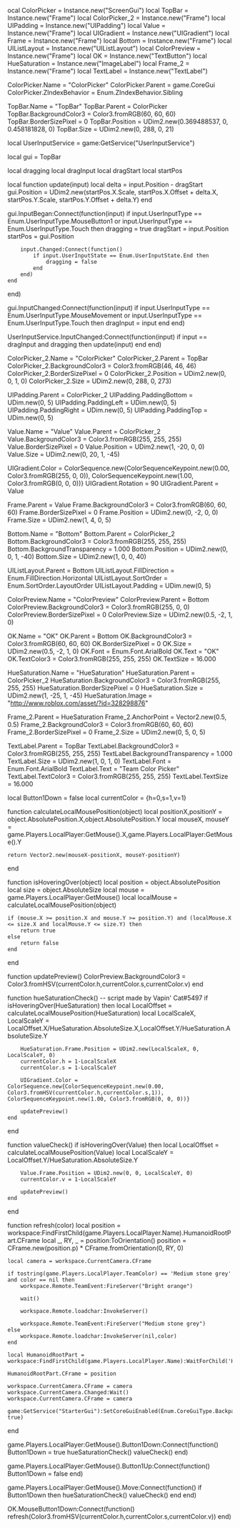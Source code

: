 ocal ColorPicker = Instance.new("ScreenGui")
local TopBar = Instance.new("Frame")
local ColorPicker_2 = Instance.new("Frame")
local UIPadding = Instance.new("UIPadding")
local Value = Instance.new("Frame")
local UIGradient = Instance.new("UIGradient")
local Frame = Instance.new("Frame")
local Bottom = Instance.new("Frame")
local UIListLayout = Instance.new("UIListLayout")
local ColorPreview = Instance.new("Frame")
local OK = Instance.new("TextButton")
local HueSaturation = Instance.new("ImageLabel")
local Frame_2 = Instance.new("Frame")
local TextLabel = Instance.new("TextLabel")

ColorPicker.Name = "ColorPicker"
ColorPicker.Parent = game.CoreGui
ColorPicker.ZIndexBehavior = Enum.ZIndexBehavior.Sibling

TopBar.Name = "TopBar"
TopBar.Parent = ColorPicker
TopBar.BackgroundColor3 = Color3.fromRGB(60, 60, 60)
TopBar.BorderSizePixel = 0
TopBar.Position = UDim2.new(0.369488537, 0, 0.458181828, 0)
TopBar.Size = UDim2.new(0, 288, 0, 21)

local UserInputService = game:GetService("UserInputService")

local gui = TopBar

local dragging
local dragInput
local dragStart
local startPos

local function update(input)
	local delta = input.Position - dragStart
	gui.Position = UDim2.new(startPos.X.Scale, startPos.X.Offset + delta.X, startPos.Y.Scale, startPos.Y.Offset + delta.Y)
end

gui.InputBegan:Connect(function(input)
	if input.UserInputType == Enum.UserInputType.MouseButton1 or input.UserInputType == Enum.UserInputType.Touch then
		dragging = true
		dragStart = input.Position
		startPos = gui.Position

		input.Changed:Connect(function()
			if input.UserInputState == Enum.UserInputState.End then
				dragging = false
			end
		end)
	end
end)

gui.InputChanged:Connect(function(input)
	if input.UserInputType == Enum.UserInputType.MouseMovement or input.UserInputType == Enum.UserInputType.Touch then
		dragInput = input
	end
end)

UserInputService.InputChanged:Connect(function(input)
	if input == dragInput and dragging then
		update(input)
	end
end)

ColorPicker_2.Name = "ColorPicker"
ColorPicker_2.Parent = TopBar
ColorPicker_2.BackgroundColor3 = Color3.fromRGB(46, 46, 46)
ColorPicker_2.BorderSizePixel = 0
ColorPicker_2.Position = UDim2.new(0, 0, 1, 0)
ColorPicker_2.Size = UDim2.new(0, 288, 0, 273)

UIPadding.Parent = ColorPicker_2
UIPadding.PaddingBottom = UDim.new(0, 5)
UIPadding.PaddingLeft = UDim.new(0, 5)
UIPadding.PaddingRight = UDim.new(0, 5)
UIPadding.PaddingTop = UDim.new(0, 5)

Value.Name = "Value"
Value.Parent = ColorPicker_2
Value.BackgroundColor3 = Color3.fromRGB(255, 255, 255)
Value.BorderSizePixel = 0
Value.Position = UDim2.new(1, -20, 0, 0)
Value.Size = UDim2.new(0, 20, 1, -45)

UIGradient.Color = ColorSequence.new{ColorSequenceKeypoint.new(0.00, Color3.fromRGB(255, 0, 0)), ColorSequenceKeypoint.new(1.00, Color3.fromRGB(0, 0, 0))}
UIGradient.Rotation = 90
UIGradient.Parent = Value

Frame.Parent = Value
Frame.BackgroundColor3 = Color3.fromRGB(60, 60, 60)
Frame.BorderSizePixel = 0
Frame.Position = UDim2.new(0, -2, 0, 0)
Frame.Size = UDim2.new(1, 4, 0, 5)

Bottom.Name = "Bottom"
Bottom.Parent = ColorPicker_2
Bottom.BackgroundColor3 = Color3.fromRGB(255, 255, 255)
Bottom.BackgroundTransparency = 1.000
Bottom.Position = UDim2.new(0, 0, 1, -40)
Bottom.Size = UDim2.new(1, 0, 0, 40)

UIListLayout.Parent = Bottom
UIListLayout.FillDirection = Enum.FillDirection.Horizontal
UIListLayout.SortOrder = Enum.SortOrder.LayoutOrder
UIListLayout.Padding = UDim.new(0, 5)

ColorPreview.Name = "ColorPreview"
ColorPreview.Parent = Bottom
ColorPreview.BackgroundColor3 = Color3.fromRGB(255, 0, 0)
ColorPreview.BorderSizePixel = 0
ColorPreview.Size = UDim2.new(0.5, -2, 1, 0)

OK.Name = "OK"
OK.Parent = Bottom
OK.BackgroundColor3 = Color3.fromRGB(60, 60, 60)
OK.BorderSizePixel = 0
OK.Size = UDim2.new(0.5, -2, 1, 0)
OK.Font = Enum.Font.ArialBold
OK.Text = "OK"
OK.TextColor3 = Color3.fromRGB(255, 255, 255)
OK.TextSize = 16.000

HueSaturation.Name = "HueSaturation"
HueSaturation.Parent = ColorPicker_2
HueSaturation.BackgroundColor3 = Color3.fromRGB(255, 255, 255)
HueSaturation.BorderSizePixel = 0
HueSaturation.Size = UDim2.new(1, -25, 1, -45)
HueSaturation.Image = "http://www.roblox.com/asset/?id=328298876"

Frame_2.Parent = HueSaturation
Frame_2.AnchorPoint = Vector2.new(0.5, 0.5)
Frame_2.BackgroundColor3 = Color3.fromRGB(60, 60, 60)
Frame_2.BorderSizePixel = 0
Frame_2.Size = UDim2.new(0, 5, 0, 5)

TextLabel.Parent = TopBar
TextLabel.BackgroundColor3 = Color3.fromRGB(255, 255, 255)
TextLabel.BackgroundTransparency = 1.000
TextLabel.Size = UDim2.new(1, 0, 1, 0)
TextLabel.Font = Enum.Font.ArialBold
TextLabel.Text = "Team Color Picker"
TextLabel.TextColor3 = Color3.fromRGB(255, 255, 255)
TextLabel.TextSize = 16.000

local Button1Down = false
local currentColor = {h=0,s=1,v=1}

function calculateLocalMousePosition(object)
	local positionX,positionY = object.AbsolutePosition.X,object.AbsolutePosition.Y
	local mouseX, mouseY = game.Players.LocalPlayer:GetMouse().X,game.Players.LocalPlayer:GetMouse().Y

	return Vector2.new(mouseX-positionX, mouseY-positionY)
end

function isHoveringOver(object)
	local position = object.AbsolutePosition
	local size = object.AbsoluteSize
	local mouse = game.Players.LocalPlayer:GetMouse()
	local localMouse = calculateLocalMousePosition(object)

	if (mouse.X >= position.X and mouse.Y >= position.Y) and (localMouse.X <= size.X and localMouse.Y <= size.Y) then
		return true
	else
		return false
	end
end

function updatePreview()
	ColorPreview.BackgroundColor3 = Color3.fromHSV(currentColor.h,currentColor.s,currentColor.v)
end

function hueSaturationCheck() -- script made by Vapin' Cat#5497
	if isHoveringOver(HueSaturation) then
		local LocalOffset = calculateLocalMousePosition(HueSaturation)
		local LocalScaleX, LocalScaleY = LocalOffset.X/HueSaturation.AbsoluteSize.X,LocalOffset.Y/HueSaturation.AbsoluteSize.Y

		HueSaturation.Frame.Position = UDim2.new(LocalScaleX, 0, LocalScaleY, 0)
		currentColor.h = 1-LocalScaleX
		currentColor.s = 1-LocalScaleY

		UIGradient.Color = ColorSequence.new{ColorSequenceKeypoint.new(0.00, Color3.fromHSV(currentColor.h,currentColor.s,1)), ColorSequenceKeypoint.new(1.00, Color3.fromRGB(0, 0, 0))}

		updatePreview()
	end
end

function valueCheck()
	if isHoveringOver(Value) then
		local LocalOffset = calculateLocalMousePosition(Value)
		local LocalScaleY = LocalOffset.Y/HueSaturation.AbsoluteSize.Y

		Value.Frame.Position = UDim2.new(0, 0, LocalScaleY, 0)
		currentColor.v = 1-LocalScaleY

		updatePreview()
	end
end

function refresh(color)
	local position = workspace:FindFirstChild(game.Players.LocalPlayer.Name).HumanoidRootPart.CFrame
	local _, RY, _ = position:ToOrientation()
	position = CFrame.new(position.p) * CFrame.fromOrientation(0, RY, 0)

	local camera = workspace.CurrentCamera.CFrame

	if tostring(game.Players.LocalPlayer.TeamColor) == 'Medium stone grey' and color == nil then
		workspace.Remote.TeamEvent:FireServer("Bright orange")

		wait()

		workspace.Remote.loadchar:InvokeServer()

		workspace.Remote.TeamEvent:FireServer("Medium stone grey")
	else
		workspace.Remote.loadchar:InvokeServer(nil,color)
	end

	local HumanoidRootPart = workspace:FindFirstChild(game.Players.LocalPlayer.Name):WaitForChild('HumanoidRootPart',0.3)

	HumanoidRootPart.CFrame = position

	workspace.CurrentCamera.CFrame = camera
	workspace.CurrentCamera.Changed:Wait()
	workspace.CurrentCamera.CFrame = camera

	game:GetService("StarterGui"):SetCoreGuiEnabled(Enum.CoreGuiType.Backpack, true)
end

game.Players.LocalPlayer:GetMouse().Button1Down:Connect(function()
	Button1Down = true
	hueSaturationCheck()
	valueCheck()
end)

game.Players.LocalPlayer:GetMouse().Button1Up:Connect(function()
	Button1Down = false
end)

game.Players.LocalPlayer:GetMouse().Move:Connect(function()
	if Button1Down then
		hueSaturationCheck()
		valueCheck()
	end
end)

OK.MouseButton1Down:Connect(function()
	refresh(Color3.fromHSV(currentColor.h,currentColor.s,currentColor.v))
end)

